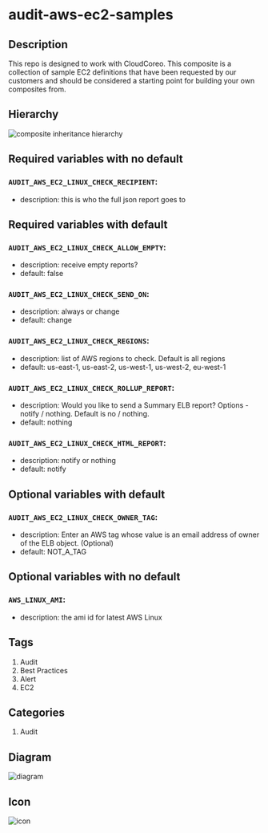 audit-aws-ec2-samples
============================



## Description
This repo is designed to work with CloudCoreo. This composite is a collection of sample EC2 definitions that have been requested by our customers and should be considered a starting point for building your own composites from.


## Hierarchy
![composite inheritance hierarchy](https://raw.githubusercontent.com/CloudCoreo/audit-aws-ec2-samples/master/images/hierarchy.png "composite inheritance hierarchy")



## Required variables with no default

### `AUDIT_AWS_EC2_LINUX_CHECK_RECIPIENT`:
  * description: this is who the full json report goes to


## Required variables with default

### `AUDIT_AWS_EC2_LINUX_CHECK_ALLOW_EMPTY`:
  * description: receive empty reports?
  * default: false

### `AUDIT_AWS_EC2_LINUX_CHECK_SEND_ON`:
  * description: always or change
  * default: change

### `AUDIT_AWS_EC2_LINUX_CHECK_REGIONS`:
  * description: list of AWS regions to check. Default is all regions
  * default: us-east-1, us-east-2, us-west-1, us-west-2, eu-west-1

### `AUDIT_AWS_EC2_LINUX_CHECK_ROLLUP_REPORT`:
  * description: Would you like to send a Summary ELB report? Options - notify / nothing. Default is no / nothing.
  * default: nothing

### `AUDIT_AWS_EC2_LINUX_CHECK_HTML_REPORT`:
  * description: notify or nothing
  * default: notify


## Optional variables with default

### `AUDIT_AWS_EC2_LINUX_CHECK_OWNER_TAG`:
  * description: Enter an AWS tag whose value is an email address of owner of the ELB object. (Optional)
  * default: NOT_A_TAG


## Optional variables with no default

### `AWS_LINUX_AMI`:
  * description: the ami id for latest AWS Linux

## Tags
1. Audit
1. Best Practices
1. Alert
1. EC2

## Categories
1. Audit



## Diagram
![diagram](https://raw.githubusercontent.com/CloudCoreo/audit-aws-ec2-samples/master/images/diagram.png "diagram")


## Icon
![icon](https://raw.githubusercontent.com/CloudCoreo/audit-aws-ec2-aws-linux-check/master/images/icon.png "icon")

